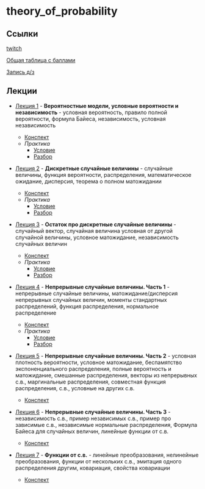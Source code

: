 # theory_of_probability

## Ссылки

[twitch](https://www.twitch.tv/dantipov)

[Общая таблица с баллами](https://docs.google.com/spreadsheets/d/15YzAvAN5RbhbUlyyfAcOn4lc3urhc9Ft4cD6s9SQPl4/edit#gid=0)

[Запись д/з](https://docs.google.com/spreadsheets/d/1hjqwcbONWy0TQCf1N0bcCbKHCgvNm1RnaAChjNw-oWQ/edit#gid=0)

## Лекции

- [Лекция 1](https://www.youtube.com/watch?v=eTd8n_nItSs&list=PLB2iTb0TReMh2M1URpUmjK8AZE-lS5DA9&index=1&t=1s) - __Вероятностные модели, условные вероятности и независимость__ - условная вероятность, правило полной вероятности, формула Байеса, независимость, условная независимость
    - [Конспект](https://github.com/aslastin/theory_of_probability/blob/main/lectures/lec1.pdf)
    - _Практика_
        - [Условие](https://github.com/aslastin/theory_of_probability/blob/main/practice-conditions/homework1.pdf)
        - [Разбор](https://www.youtube.com/watch?v=PIrpXJeLYhE&list=PLB2iTb0TReMh2M1URpUmjK8AZE-lS5DA9&index=4)

- [Лекция 2](https://www.youtube.com/watch?v=x3KTIIH92yE&list=PLB2iTb0TReMh2M1URpUmjK8AZE-lS5DA9&index=3) - __Дискретные случайные величины__ - случайные величины, функция вероятности, распределения, математическое ожидание, дисперсия, теорема о полном матожидании
    - [Конспект](https://github.com/aslastin/theory_of_probability/blob/main/lectures/lec2.pdf)
    - _Практика_ 
        - [Условие](https://github.com/aslastin/theory_of_probability/blob/main/practice-conditions/homework2.pdf)
        - [Разбор](https://www.youtube.com/watch?v=q9BDxk19mr4&list=PLB2iTb0TReMh2M1URpUmjK8AZE-lS5DA9&index=7)

- [Лекция 3](https://www.youtube.com/watch?v=8XPTVSrJ0IM&list=PLB2iTb0TReMh2M1URpUmjK8AZE-lS5DA9&index=6) - __Остаток про дискретные случайные величины__ - случайный вектор, случайная величина условная от другой случайной величины, условное матожидание, независимость случайных величин
    - [Конспект](https://github.com/aslastin/theory_of_probability/blob/main/lectures/lec3.pdf)
    - _Практика_ 
        - [Условие](https://github.com/aslastin/theory_of_probability/blob/main/practice-conditions/homework3.pdf)
        - [Разбор](https://www.youtube.com/watch?v=f6I_CgIqZec&list=PLB2iTb0TReMh2M1URpUmjK8AZE-lS5DA9&index=9)

- [Лекция 4](https://www.youtube.com/watch?v=DM8BWbAlybs&list=PLB2iTb0TReMh2M1URpUmjK8AZE-lS5DA9&index=8) - __Непрерывные случайные величины. Часть 1__ - непрерывные случайные величины, матожидание/дисперсия непрерывных случайных величин, моменты стандартных распределений, функция распределения, нормальное распределение
    - [Конспект](https://github.com/aslastin/theory_of_probability/blob/main/lectures/lec4.pdf)
    - _Практика_ 
        - [Условие](https://github.com/aslastin/theory_of_probability/blob/main/practice-conditions/homework4.pdf)
        - [Разбор](https://www.youtube.com/watch?v=hdptcnB_FvE&list=PLB2iTb0TReMh2M1URpUmjK8AZE-lS5DA9&index=11)

- [Лекция 5](https://www.youtube.com/watch?v=oCn_Utrfl8I&list=PLB2iTb0TReMh2M1URpUmjK8AZE-lS5DA9&index=10) - __Непрерывные случайные величины. Часть 2__ - условная плотность вероятности, условное матожидание, беспамятство экспоненциального распределения, полные вероятность и матожидание, смешанные распределения, векторы из непрерывных с.в., маргинальные распределения, совместная функция распределения, с.в., условные на других с.в.
    - [Конспект](https://github.com/aslastin/theory_of_probability/blob/main/lectures/lec5.pdf)

- [Лекция 6](https://www.youtube.com/watch?v=47dphP4ep8w&list=PLB2iTb0TReMh2M1URpUmjK8AZE-lS5DA9&index=12) - __Непрерывные случайные величины. Часть 3__ - независимость с.в., пример независимых с.в., пример про зависимые с.в., независимые нормальные распределения, Формула Байеса для случайных величин, линейные функции от с.в.
    - [Конспект](https://github.com/aslastin/theory_of_probability/blob/main/lectures/lec6.pdf)

- [Лекция 7](https://www.youtube.com/watch?v=Q8-Hbx8YVCg&list=PLB2iTb0TReMh2M1URpUmjK8AZE-lS5DA9&index=14) - __Функции от с.в.__ - линейные преобразования, нелинейные преобразования, функции от нескольких с.в., эмитация одного распределения другим, ковариация, свойства ковариации
    - [Конспект](https://github.com/aslastin/theory_of_probability/blob/main/lectures/lec7.pdf)

